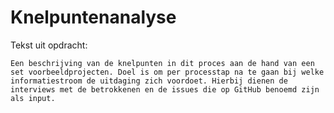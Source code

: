 # Knelpuntenanalyse

Tekst uit opdracht:

`Een beschrijving van de knelpunten in dit proces aan de hand van een set voorbeeldprojecten. Doel is om per processtap na te gaan bij welke informatiestroom de uitdaging zich voordoet. Hierbij dienen de interviews met de betrokkenen en de issues die op GitHub benoemd zijn als input.`